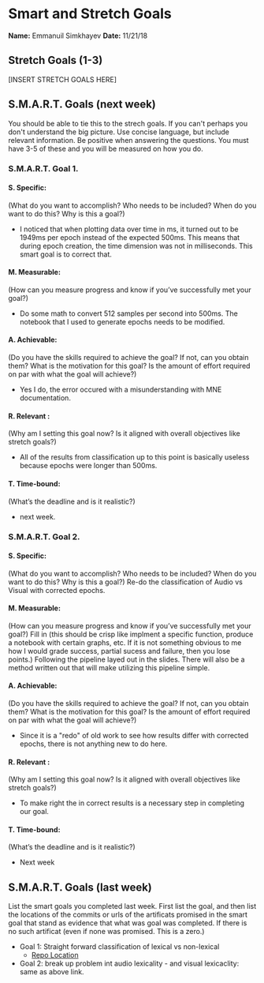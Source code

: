 # Smart and Stretch Goals

**Name:** Emmanuil Simkhayev
**Date:** 11/21/18

## Stretch Goals (1-3)

[INSERT STRETCH GOALS HERE]

## S.M.A.R.T. Goals (next week)

You should be able to tie this to the strech goals. If you can't perhaps you don't understand the big picture.
Use concise language, but include relevant information. Be positive when answering the questions. You must have
3-5 of these and you will be measured on how you do.


### S.M.A.R.T. Goal 1.

#### S. Specific: 
(What do you want to accomplish? Who needs to be included? When do you want to do this? Why is this a goal?)
* I noticed that when plotting data over time in ms, it turned out to be 1949ms per epoch instead of the expected 500ms.
This means that during epoch creation, the time dimension was not in milliseconds. This smart goal is to correct that. 

#### M. Measurable: 
(How can you measure progress and know if you’ve successfully met your goal?)
* Do some math to convert 512 samples per second into 500ms. The notebook that I used to generate epochs needs to be
modified.

#### A. Achievable: 
(Do you have the skills required to achieve the goal? If not, can you obtain them? What is the motivation for this goal? Is the amount of effort required on par with what the goal will achieve?)
* Yes I do, the error occured with a misunderstanding with MNE documentation.

#### R. Relevant :
(Why am I setting this goal now? Is it aligned with overall objectives like stretch goals?)
* All of the results from classification up to this point is basically useless because epochs were longer than 500ms.  

#### T. Time-bound: 
(What’s the deadline and is it realistic?)
* next week.

### S.M.A.R.T. Goal 2.

#### S. Specific: 
(What do you want to accomplish? Who needs to be included? When do you want to do this? Why is this a goal?)
Re-do the classification of Audio vs Visual with corrected epochs.

#### M. Measurable: 
(How can you measure progress and know if you’ve successfully met your goal?)
Fill in (this should be crisp like implment a specific function, produce a notebook with certain graphs, etc. If it is not something
obvious to me how I would grade success, partial sucess and failure, then you lose points.)
Following the pipeline layed out in the slides. There will also be a method written out that will make utilizing this pipeline
simple. 

#### A. Achievable: 
(Do you have the skills required to achieve the goal? If not, can you obtain them? What is the motivation for this goal? Is the amount of effort required on par with what the goal will achieve?)
* Since it is a "redo" of old work to see how results differ with corrected epochs, there is not anything new to do here.

#### R. Relevant :
(Why am I setting this goal now? Is it aligned with overall objectives like stretch goals?)
* To make right the in correct results is a necessary step in completing our goal.


#### T. Time-bound: 
(What’s the deadline and is it realistic?)
* Next week

## S.M.A.R.T. Goals (last week)
List the smart goals you completed last week. First list the goal, and then list the locations of the commits or urls of the artificats promised in the smart goal that stand as evidence that what was goal was completed. If there is no such artificat (even if none was promised. This is a zero.)
* Goal 1: Straight forward classification of lexical vs non-lexical
  * [Repo Location](https://github.com/edrias/seniorprojecteeg/blob/master/Classification/WordVsNonWord.ipynb)
* Goal 2: break up problem int audio lexicality - and visual lexicaclity: same as above link.
